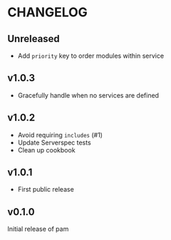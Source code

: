 # CHANGELOG

## Unreleased

* Add `priority` key to order modules within service

## v1.0.3

* Gracefully handle when no services are defined

## v1.0.2

* Avoid requiring `includes` (#1)
* Update Serverspec tests
* Clean up cookbook

## v1.0.1

* First public release

## v0.1.0

Initial release of pam
